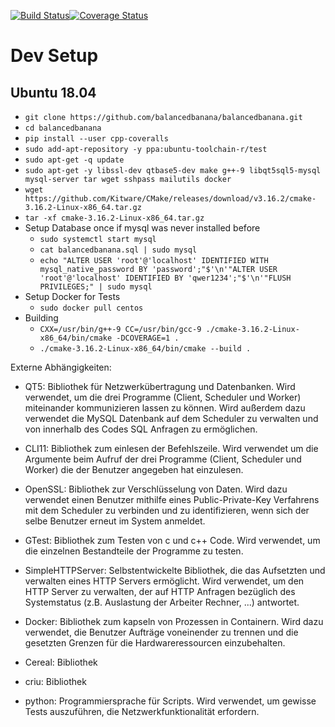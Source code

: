 [![Build Status](https://travis-ci.org/balancedbanana/balancedbanana.svg?branch=master)](https://travis-ci.org/balancedbanana/balancedbanana)[![Coverage Status](https://coveralls.io/repos/github/balancedbanana/balancedbanana/badge.svg?branch=master)](https://coveralls.io/github/balancedbanana/balancedbanana?branch=master)

# Dev Setup
## Ubuntu 18.04
- `git clone https://github.com/balancedbanana/balancedbanana.git`
- `cd balancedbanana`
- `pip install --user cpp-coveralls`
- `sudo add-apt-repository -y ppa:ubuntu-toolchain-r/test`
- `sudo apt-get -q update`
- `sudo apt-get -y libssl-dev qtbase5-dev make g++-9 libqt5sql5-mysql mysql-server tar wget sshpass mailutils docker`
- `wget https://github.com/Kitware/CMake/releases/download/v3.16.2/cmake-3.16.2-Linux-x86_64.tar.gz`
- `tar -xf cmake-3.16.2-Linux-x86_64.tar.gz`
- Setup Database once if mysql was never installed before
    - `sudo systemctl start mysql`
    - `cat balancedbanana.sql | sudo mysql`
    - `echo "ALTER USER 'root'@'localhost' IDENTIFIED WITH mysql_native_password BY 'password';"$'\n'"ALTER USER 'root'@'localhost' IDENTIFIED BY 'qwer1234';"$'\n'"FLUSH PRIVILEGES;" | sudo mysql`
- Setup Docker for Tests
    - `sudo docker pull centos`
- Building
    - `CXX=/usr/bin/g++-9 CC=/usr/bin/gcc-9 ./cmake-3.16.2-Linux-x86_64/bin/cmake -DCOVERAGE=1 .`
    - `./cmake-3.16.2-Linux-x86_64/bin/cmake --build .`


Externe Abhängigkeiten:

 - QT5:
	Bibliothek für Netzwerkübertragung und Datenbanken. Wird verwendet, um die drei Programme (Client, Scheduler und Worker) miteinander kommunizieren lassen zu können. Wird außerdem dazu verwendet die MySQL Datenbank auf dem Scheduler zu verwalten und von innerhalb des Codes SQL Anfragen zu ermöglichen.

 - CLI11:
	Bibliothek zum einlesen der Befehlszeile. Wird verwendet um die Argumente beim Aufruf der drei Programme (Client, Scheduler und Worker) die der Benutzer angegeben hat einzulesen.

 - OpenSSL:
	Bibliothek zur Verschlüsselung von Daten. Wird dazu verwendet einen Benutzer mithilfe eines Public-Private-Key Verfahrens mit dem Scheduler zu verbinden und zu identifizieren, wenn sich der selbe Benutzer erneut im System anmeldet.

 - GTest:
	Bibliothek zum Testen von c und c++ Code. Wird verwendet, um die einzelnen Bestandteile der Programme zu testen.

 - SimpleHTTPServer:
	Selbstentwickelte Bibliothek, die das Aufsetzten und verwalten eines HTTP Servers ermöglicht. Wird verwendet, um den HTTP Server zu verwalten, der auf HTTP Anfragen bezüglich des Systemstatus (z.B. Auslastung der Arbeiter Rechner, ...) antwortet.

 - Docker:
	Bibliothek zum kapseln von Prozessen in Containern. Wird dazu verwendet, die Benutzer Aufträge voneinender zu trennen und die gesetzten Grenzen für die Hardwareressourcen einzubehalten.

 - Cereal:
	Bibliothek

 - criu:
	Bibliothek

 - python:
	Programmiersprache für Scripts. Wird verwendet, um gewisse Tests auszuführen, die Netzwerkfunktionalität erfordern.
